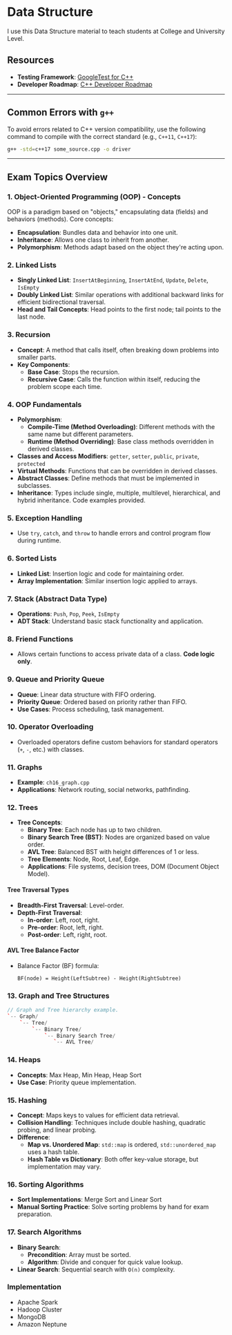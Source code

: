 # Data Structure

I use this Data Structure material to teach students at College and University Level.

## Resources

- **Testing Framework**: [GoogleTest for C++](https://google.github.io/googletest/)
- **Developer Roadmap**: [C++ Developer Roadmap](https://roadmap.sh/cpp)

---

## Common Errors with `g++`

To avoid errors related to C++ version compatibility, use the following command to compile with the correct standard (e.g., `C++11`, `C++17`):
```bash
g++ -std=c++17 some_source.cpp -o driver
```

---

## Exam Topics Overview

### 1. Object-Oriented Programming (OOP) - Concepts

OOP is a paradigm based on "objects," encapsulating data (fields) and behaviors (methods). Core concepts:
- **Encapsulation**: Bundles data and behavior into one unit.
- **Inheritance**: Allows one class to inherit from another.
- **Polymorphism**: Methods adapt based on the object they're acting upon.

### 2. Linked Lists

- **Singly Linked List**: `InsertAtBeginning`, `InsertAtEnd`, `Update`, `Delete`, `IsEmpty`
- **Doubly Linked List**: Similar operations with additional backward links for efficient bidirectional traversal.
- **Head and Tail Concepts**: Head points to the first node; tail points to the last node.

### 3. Recursion

- **Concept**: A method that calls itself, often breaking down problems into smaller parts.
- **Key Components**:
  - **Base Case**: Stops the recursion.
  - **Recursive Case**: Calls the function within itself, reducing the problem scope each time.

### 4. OOP Fundamentals

- **Polymorphism**:
  - **Compile-Time (Method Overloading)**: Different methods with the same name but different parameters.
  - **Runtime (Method Overriding)**: Base class methods overridden in derived classes.
- **Classes and Access Modifiers**: `getter`, `setter`, `public`, `private`, `protected`
- **Virtual Methods**: Functions that can be overridden in derived classes.
- **Abstract Classes**: Define methods that must be implemented in subclasses.
- **Inheritance**: Types include single, multiple, multilevel, hierarchical, and hybrid inheritance. Code examples provided.

### 5. Exception Handling

- Use `try`, `catch`, and `throw` to handle errors and control program flow during runtime.

### 6. Sorted Lists

- **Linked List**: Insertion logic and code for maintaining order.
- **Array Implementation**: Similar insertion logic applied to arrays.

### 7. Stack (Abstract Data Type)

- **Operations**: `Push`, `Pop`, `Peek`, `IsEmpty`
- **ADT Stack**: Understand basic stack functionality and application.

### 8. Friend Functions

- Allows certain functions to access private data of a class. **Code logic only**.

### 9. Queue and Priority Queue

- **Queue**: Linear data structure with FIFO ordering.
- **Priority Queue**: Ordered based on priority rather than FIFO.
- **Use Cases**: Process scheduling, task management.

### 10. Operator Overloading

- Overloaded operators define custom behaviors for standard operators (`+`, `-`, etc.) with classes.

### 11. Graphs

- **Example**: `ch16_graph.cpp`
- **Applications**: Network routing, social networks, pathfinding.

### 12. Trees

- **Tree Concepts**:
  - **Binary Tree**: Each node has up to two children.
  - **Binary Search Tree (BST)**: Nodes are organized based on value order.
  - **AVL Tree**: Balanced BST with height differences of 1 or less.
  - **Tree Elements**: Node, Root, Leaf, Edge.
  - **Applications**: File systems, decision trees, DOM (Document Object Model).

#### Tree Traversal Types
- **Breadth-First Traversal**: Level-order.
- **Depth-First Traversal**:
  - **In-order**: Left, root, right.
  - **Pre-order**: Root, left, right.
  - **Post-order**: Left, right, root.

#### AVL Tree Balance Factor
- Balance Factor (BF) formula:
  ```
  BF(node) = Height(LeftSubtree) - Height(RightSubtree)
  ```

### 13. Graph and Tree Structures

```c++
// Graph and Tree hierarchy example.
`-- Graph/
    `-- Tree/
        `-- Binary Tree/
            `-- Binary Search Tree/
               `-- AVL Tree/
```

### 14. Heaps

- **Concepts**: Max Heap, Min Heap, Heap Sort
- **Use Case**: Priority queue implementation.

### 15. Hashing

- **Concept**: Maps keys to values for efficient data retrieval.
- **Collision Handling**: Techniques include double hashing, quadratic probing, and linear probing.
- **Difference**:
  - **Map vs. Unordered Map**: `std::map` is ordered, `std::unordered_map` uses a hash table.
  - **Hash Table vs Dictionary**: Both offer key-value storage, but implementation may vary.

### 16. Sorting Algorithms

- **Sort Implementations**: Merge Sort and Linear Sort
- **Manual Sorting Practice**: Solve sorting problems by hand for exam preparation.

### 17. Search Algorithms

- **Binary Search**:
  - **Precondition**: Array must be sorted.
  - **Algorithm**: Divide and conquer for quick value lookup.
- **Linear Search**: Sequential search with `O(n)` complexity.


### Implementation
- Apache Spark
- Hadoop Cluster
- MongoDB
- Amazon Neptune